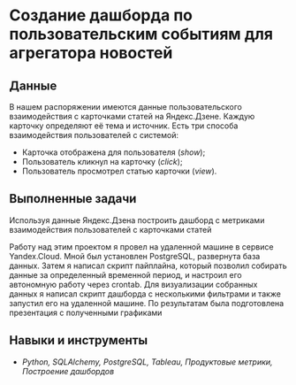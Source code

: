 # Создание дашборда по пользовательским событиям для агрегатора новостей

## Данные

В нашем распоряжении имеются данные пользовательского взаимодействия с карточками статей на Яндекс.Дзене. Каждую карточку определяют её тема и источник. Есть три способа взаимодействия пользователей с системой:
* Карточка отображена для пользователя (*show*);
* Пользователь кликнул на карточку (*click*);
* Пользователь просмотрел статью карточки (*view*).

## Выполненные задачи

Используя данные Яндекс.Дзена построить дашборд с метриками взаимодействия пользователей с карточками статей


Работу над этим проектом я провел на удаленной машине в сервисе Yandex.Cloud. Мной
был установлен PostgreSQL, развернута база данных. Затем я написал скрипт пайплайна,
который позволил собирать данные за определенный временной период, и настроил его
автономную работу через crontab. Для визуализации собранных данных я написал скрипт
дашборда с несколькими фильтрами и также запустил его на удаленной машине. По
результатам была подготовлена презентация с полученными графиками

## Навыки и инструменты

* *Python, SQLAlchemy, PostgreSQL, Tableau, Продуктовые метрики, Построение дашбордов*
